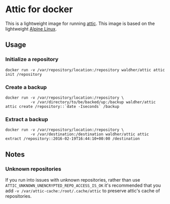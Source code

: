 # Attic for docker

This is a lightweight image for running [attic](https://attic-backup.org/). This image is based on the lightweight [Alpine Linux](https://alpinelinux.org/).

## Usage

### Initialize a repository
```
docker run -v /var/repository/location:/repository waldher/attic attic init /repository
```

### Create a backup
```
docker run -v /var/repository/location:/repository \
           -v /var/directory/to/be/backed/up:/backup waldher/attic attic create /repository::`date -Iseconds` /backup
```

### Extract a backup
```
docker run -v /var/repository/location:/repository \
           -v /var/destination:/destination waldher/attic attic extract /repository::2016-02-19T16:44:10+00:00 /destination
```

## Notes

### Unknown repositories

If you run into issues with unknown repositories, rather than use `ATTIC_UNKNOWN_UNENCRYPTED_REPO_ACCESS_IS_OK` it's recommended that you add `-v /var/attic-cache:/root/.cache/attic` to preserve attic's cache of repositories.
